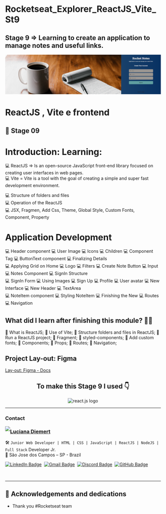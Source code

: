 # Rocketseat_Explorer_ReactJS_Vite_St9
## Stage 9 => Learning to create an application to manage notes and useful links. 

<img src="./page.png"> 

# ReactJS , Vite e frontend

## 🛫 Stage 09

# Introduction: Learning:

💻 ReactJS => Is an open-source JavaScript front-end library focused on creating user interfaces in web pages. </br>
💻 Vite = Vite is a tool with the goal of creating a simple and super fast development environment. </br>

💻 Structure of folders and files </br>
💻 Operation of the ReactJS </br>
💻 JSX, Fragmen, Add Css, Theme, Global Style, Custom Fonts, Component, Property  </br>


# Application Development

💻 Header component 💻 User Image 💻 Icons 💻 Children 💻  Component Tag 💻 ButtonText component 💻 Finalizing Details </br>
💻 Applying Grid on Home 💻 Logo 💻 Filters 💻 Create Note Button 💻 Input  💻 Notes Component 💻 SignIn Structure </br>
💻 SignIn Form 💻 Using Images 💻 Sign Up 💻 Profile 💻 User avatar 💻 New Interface 💻 New Header 💻 TextArea </br>
💻 NoteItem component  💻 Styling NoteItem  💻 Finishing the New 💻 Routes 💻 Navigation </br>


## What did I learn after finishing this module? 👏😍

🚀 What is ReactJS; 🚀 Use of Vite; 🚀 Structure folders and files in ReactJS; 🚀 Run a ReactJS project;
🚀 Fragment; 🚀 styled-components; 🚀 Add custom fonts; 🚀 Components; 🚀 Props; 🚀 Routes; 🚀 Navigation;



## Project Lay-out: Figma

[Lay-out: Figma - Docs]( https://www.figma.com/file/hbBzycZDR4WGSVWyK5aOqV/RocketNotes?node-id=0%3A1&t=CPtuJwiTCoDoaz8z-0)


<h2 align="center">To make this Stage 9 I used 👇</h2>

<div align="center">

   <img src="https://cdn.jsdelivr.net/gh/devicons/devicon/icons/react/react-original.svg" height="40" width="52" alt="react.js logo" />
 
</div>

----------------------

### Contact

<img align="left" src="https://www.github.com/ludiemert.png?size=150">

### [**Luciana Diemert**](https://github.com/ludiemert)

🛠 `Junior Web Developer | HTML | CSS | JavaScript | ReactJS | NodeJS | Full Stack` Developer Jr. <br>
📍 São Jose dos Campos – SP - Brazil

<a href="https://www.linkedin.com/in/lucianadiemert" target="_blank"><img src="https://img.shields.io/badge/LinkedIn-0077B5?style=flat&logo=linkedin&logoColor=white" alt="LinkedIn Badge" height="25"></a>&nbsp;
<a href="mailto:lucianadiemert@gmail.com" target="_blank"><img src="https://img.shields.io/badge/Gmail-D14836?style=flat&logo=gmail&logoColor=white" alt="Gmail Badge" height="25"></a>&nbsp;
<a href="#"><img src="https://img.shields.io/badge/Discord-%237289DA.svg?logo=discord&logoColor=white" title="LuDiem#0654" alt="Discord Badge" height="25"></a>&nbsp;
<a href="https://www.github.com/ludiemert" target="_blank"><img src="https://img.shields.io/badge/GitHub-100000?style=flat&logo=github&logoColor=white" alt="GitHub Badge" height="25"></a>&nbsp;

<br clear="left"/>

------------------
## 🎁 Acknowledgements and dedications

* Thank you #Rocketseat team
